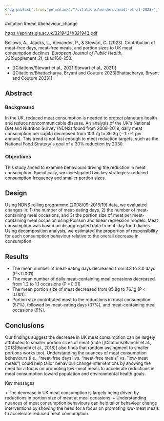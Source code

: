 ```yaml
---
{"dg-publish":true,"permalink":"/citations/vonderschmidt-et-al-2023/","created":"2024-03-10T16:35:13.000+00:00","updated":"2025-09-28T23:49:13.481+01:00"}
---
```


#citation #meat #behaviour_change 

https://eprints.gla.ac.uk/321942/1/321942.pdf

Bellows, A., Jaacks, L., Alexander, P., & Stewart, C. (2023). Contribution of meat-free days, meat-free meals, and portion sizes to UK meat consumption declines. _European Journal of Public Health_, _33_(Supplement_2), ckad160-250.

- [[Citations/Stewart et al., 2021\|Stewart et al., 2021]]
- [[Citations/Bhattacharya, Bryant and Couture 2023\|Bhattacharya, Bryant and Couture 2023]]

## Abstract

### Background
In the UK, reduced meat consumption is needed to protect planetary health and reduce noncommunicable disease. An analysis of the UK's National Diet and Nutrition Survey (NDNS) found from 2008-2019, daily meat consumption per capita decreased from 103.7g to 86.3g (∼1.7% per annum). This trend is not fast enough to meet reduction targets, such as the National Food Strategy's goal of a 30% reduction by 2030.

### Objectives
This study aimed to examine behaviours driving the reduction in meat consumption. Specifically, we investigated two key strategies: reduced consumption frequency and smaller portion sizes.

## Design
Using NDNS rolling programme (2008/09-2018/19) data, we evaluated changes in: 1) the number of meat-eating days, 2) the number of meat-containing meal occasions, and 3) the portion size of meat per meat-containing meal occasion using Poisson and linear regression models. Meat consumption was based on disaggregated data from 4-day food diaries. Using decomposition analysis, we estimated the proportion of responsibility for each consumption behaviour relative to the overall decrease in consumption.

## Results
- The mean number of meat-eating days decreased from 3.3 to 3.0 days (P < 0.001)
- The mean number of daily meat-containing meal occasions decreased from 1.2 to 1.1 occasions (P = 0.01)
- The mean portion size of meat decreased from 85.8g to 76.1g (P < 0.001). 
- Portion size contributed most to the reductions in meat consumption (57%), followed by meat-eating days (37%), and meat-containing meal occasions (6%).

## Conclusions

Our findings suggest the decrease in UK meat consumption can be largely attributed to smaller portion sizes of meat (note [[Citations/Bianchi et al., 2018\|Bianchi et al., 2018]] also finds that random assingment to smaller portions works too). Understanding the nuances of meat consumption behaviours (i.e., “meat-free days” vs. “meat-free meals” vs. “low-meat meals”) could help tailor behaviour change interventions by showing the need for a focus on promoting low-meat meals to accelerate reductions in meat consumption toward population and environmental health goals.

Key messages

• The decrease in UK meat consumption is largely being driven by reductions in portion size of meat at meal occasions.
• Understanding nuances of meat consumption behaviours can help tailor behaviour change interventions by showing the need for a focus on promoting low-meat meals to accelerate reduced meat consumption.